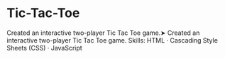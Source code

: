 # Tic-Tac-Toe
Created an interactive two-player Tic Tac Toe game.➤ Created an interactive two-player Tic Tac Toe game.
Skills: HTML · Cascading Style Sheets (CSS) · JavaScript
